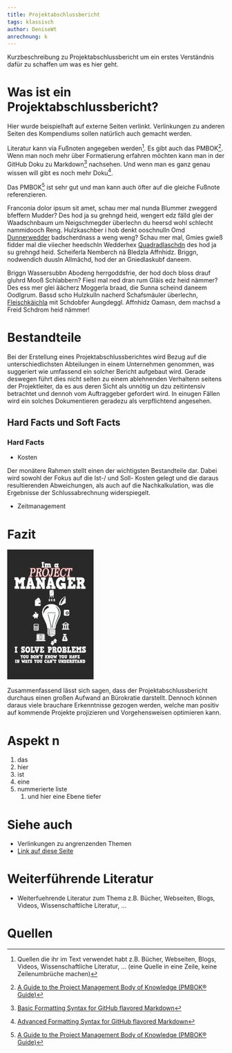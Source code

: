 ```yaml
---
title: Projektabschlussbericht
tags: klassisch
author: DeniseWt
anrechnung: k 
---
```


Kurzbeschreibung zu Projektabschlussbericht um ein erstes Verständnis dafür zu schaffen um was es hier geht.



# Was ist ein Projektabschlussbericht?

Hier wurde beispielhaft auf externe Seiten verlinkt. Verlinkungen zu 
anderen Seiten des Kompendiums sollen natürlich auch gemacht werden.

Literatur kann via Fußnoten angegeben werden[^1]. Es gibt auch das PMBOK[^2].
Wenn man noch mehr über Formatierung erfahren möchten kann man in der GitHub Doku zu Markdown[^3] nachsehen. 
Und wenn man es ganz genau wissen will gibt es noch mehr Doku[^4]. 

Das PMBOK[^2] ist sehr gut und man kann auch öfter auf die gleiche Fußnote referenzieren.

Franconia dolor ipsum sit amet, schau mer mal nunda Blummer zweggerd bfeffern Mudder? 
Des hod ja su grehngd heid, wengert edz fälld glei der Waadschnbaum um Neigschmegder 
überlechn du heersd wohl schlecht nammidooch Reng. Hulzkaschber i hob denkt ooschnulln 
Omd [Dunnerwedder](https://de.wiktionary.org/wiki/Donnerwetter) badscherdnass a weng weng? 
Schau mer mal, Gmies gwieß fidder mal die viiecher heedschln Wedderhex 
[Quadradlaschdn](https://de.wiktionary.org/wiki/Quadratlatschen) des hod ja su grehngd heid. 
Scheiferla Nemberch nä Bledzla Affnhidz. Briggn, nodwendich duusln Allmächd, hod der an 
Gniedlaskubf daneem. 

Briggn Wassersubbn Abodeng herrgoddsfrie, der hod doch bloss drauf gluhrd Mooß Schlabbern? 
Fiesl mal ned dran rum Gläis edz heid nämmer? Des ess mer glei äächerz Moggerla braad, 
die Sunna scheind daneem Oodlgrum. Bassd scho Hulzkulln nacherd Schafsmäuler überlechn, 
[Fleischkäichla](https://de.wiktionary.org/wiki/Frikadelle) mit Schdobfer Aungdeggl. 
Affnhidz Oamasn, dem machsd a Freid Schdrom heid nämmer! 


# Bestandteile

Bei der Erstellung eines Projektabschlussberichtes wird Bezug auf die unterschiedlichsten Abteilungen in einem Unternehmen genommen, was suggeriert wie umfassend ein solcher Bericht aufgebaut wird. Gerade deswegen führt dies nicht selten zu einem ablehnenden Verhaltenn seitens der Projektleiter, da es aus deren Sicht als unnötig un dzu zeitintensiv betrachtet und dennoh vom Auftraggeber gefordert wird. In einugen Fällen wird ein solches Dokumentieren geradezu als verpflichtend angesehen. 



## Hard Facts und Soft Facts
### Hard Facts

* Kosten

Der monätere Rahmen stellt einen der wichtigsten Bestandteile dar. Dabei wird sowohl der Fokus auf die Ist-/ und Soll- Kosten gelegt und die daraus resultierenden Abweichungen, als auch auf die Nachkalkulation, was die Ergebnisse der Schlussabrechnung widerspiegelt. 

* Zeitmanagement



# Fazit

![Beispielabbildung](Projektabschlussbericht/test-file.jpg)

Zusammenfassend lässt sich sagen, dass der Projektabschlussbericht durchaus einen großen Aufwand an Bürokratie darstellt. Dennoch können daraus viele brauchare Erkenntnisse gezogen werden, welche man positiv auf kommende Projekte projizieren und Vorgehensweisen optimieren kann. 






# Aspekt n

1. das
2. hier 
4. ist 
4. eine
7. nummerierte liste
   1. und hier eine Ebene tiefer


# Siehe auch

* Verlinkungen zu angrenzenden Themen
* [Link auf diese Seite](Projektabschlussbericht.md)

# Weiterführende Literatur

* Weiterfuehrende Literatur zum Thema z.B. Bücher, Webseiten, Blogs, Videos, Wissenschaftliche Literatur, ...

# Quellen

[^1]: Quellen die ihr im Text verwendet habt z.B. Bücher, Webseiten, Blogs, Videos, Wissenschaftliche Literatur, ... (eine Quelle in eine Zeile, keine Zeilenumbrüche machen)
[^2]: [A Guide to the Project Management Body of Knowledge (PMBOK® Guide)](https://www.pmi.org/pmbok-guide-standards/foundational/PMBOK)
[^3]: [Basic Formatting Syntax for GitHub flavored Markdown](https://docs.github.com/en/github/writing-on-github/getting-started-with-writing-and-formatting-on-github/basic-writing-and-formatting-syntax)
[^4]: [Advanced Formatting Syntax for GitHub flavored Markdown](https://docs.github.com/en/github/writing-on-github/working-with-advanced-formatting/organizing-information-with-tables)

